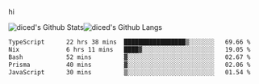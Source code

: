 hi

<img align="center" style="padding:0" src="https://github-readme-stats-diced.vercel.app/api?username=diced&show_icons=true&count_private=true&include_all_commits=true&hide=contribs&hide_border=true&hide_title=true&hide_border=true&theme=transparent" alt="diced's Github Stats"><img align="center" style="padding:0" src="https://github-readme-stats-diced.vercel.app/api/top-langs/?username=diced&layout=compact&hide_border=true&theme=transparent" alt="diced's Github Langs">

<!--START_SECTION:waka-->

```txt
TypeScript      22 hrs 38 mins  █████████████████▒░░░░░░░   69.66 %
Nix             6 hrs 11 mins   ████▓░░░░░░░░░░░░░░░░░░░░   19.05 %
Bash            52 mins         ▓░░░░░░░░░░░░░░░░░░░░░░░░   02.67 %
Prisma          40 mins         ▓░░░░░░░░░░░░░░░░░░░░░░░░   02.06 %
JavaScript      30 mins         ▒░░░░░░░░░░░░░░░░░░░░░░░░   01.54 %
```

<!--END_SECTION:waka-->
